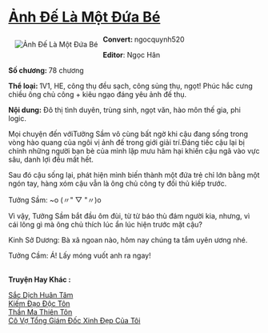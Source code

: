 <a href="https://utruyen.com/anh-de-la-mot-dua-be/19077/" title="Ảnh Đế Là Một Đứa Bé"><h1>Ảnh Đế Là Một Đứa Bé</h1></a><div style="display:table"><img align="right" style="float: left; padding: 10px;" src="https://utruyen.com/images/story/200x260/anh-de-la-mot-dua-be.jpg" alt="Ảnh Đế Là Một Đứa Bé"><b>Convert: </b>ngocquynh520<p></p><b>Editor</b>: Ngọc Hân<p></p><b>Số chương: </b>78 chương<p></p><b>Thể loại: </b>1V1, HE, công thụ đều sạch, công sủng thụ, ngọt! Phúc hắc cưng chiều ông chủ công + kiêu ngạo đáng yêu ảnh đế thụ.<p></p><b>Nội dung:</b> Đô thị tình duyên, trùng sinh, ngọt văn, hào môn thế gia, phi logic.<p></p>Mọi chuyện đến vớiTưởng Sầm vô cùng bất ngờ khi cậu đang sống trong vòng hào quang của ngôi vị ảnh đế trong giới giải trí.Đáng tiếc cậu lại bị chính những người bạn bè của mình lặp mưu hãm hại khiến cậu ngã vào vực sâu, danh lợi đều mất hết.<p></p>Sau đó cậu sống lại, phát hiện mình biến thành một đứa trẻ chỉ lớn bằng một ngón tay, hàng xóm cậu vẫn là ông chủ công ty đối thủ kiếp trước.<p></p>Tưởng Sầm: ~o (〃" ▽ "〃)o<p></p>Vì vậy, Tưởng Sầm bắt đầu ôm đùi, từ từ báo thù đám người kia, nhưng, vì cái lông gì mà ông chủ thích lúc ẩn lúc hiện trước mặt cậu?<p></p>Kinh Sở Dương: Bà xã ngoan nào, hôm nay chúng ta tắm uyên ương nhé.<p></p>Tưởng Cầm: Á! Lấy móng vuốt anh ra ngay!</div><p><br><b>Truyện Hay Khác :</b></p><a href="https://utruyen.com/sac-dich-huan-tam/21093/" alt="Sắc Dịch Huân Tâm">Sắc Dịch Huân Tâm</a><br/><a href="https://github.com/quanluxury/truyenhot/tree/master/truyenhay/14212/" alt="Kiếm Đạo Độc Tôn">Kiếm Đạo Độc Tôn</a><br/><a href="https://truyenhot2020.wordpress.com/2019/12/11/than-ma-thien-ton/" alt="Thần Ma Thiên Tôn">Thần Ma Thiên Tôn</a><br/><a href="https://truyenhot2020.wordpress.com/2019/12/11/co-vo-tong-giam-doc-xinh-dep-cua-toi/" alt="Cô Vợ Tổng Giám Đốc Xinh Đẹp Của Tôi">Cô Vợ Tổng Giám Đốc Xinh Đẹp Của Tôi</a><br/>